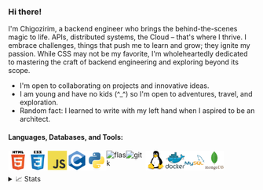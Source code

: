 ### Hi there!

I'm Chigozirim, a backend engineer who brings the behind-the-scenes magic to life. APIs, distributed systems, the Cloud – that's where I thrive.
I embrace challenges, things that push me to learn and grow; they ignite my passion. While CSS may not be my favorite, I'm wholeheartedly dedicated to mastering the craft of backend engineering and exploring beyond its scope.

* I'm open to collaborating on projects and innovative ideas.
* I am young and have no kids (^_^) so I'm open to adventures, travel, and exploration.
* Random fact: I learned to write with my left hand when I aspired to be an architect.

#### Languages, Databases, and Tools:
<p align="left"> <a href="https://www.cprogramming.com/" target="_blank" rel="noreferrer">

 <img align="left" src="https://raw.githubusercontent.com/devicons/devicon/master/icons/html5/html5-original-wordmark.svg" alt="html5" width="40" height="40"/> </a> <a href="https://www.linux.org/" target="_blank" rel="noreferrer">   <img align="left" src="https://raw.githubusercontent.com/devicons/devicon/master/icons/css3/css3-original-wordmark.svg" alt="css3" width="40" height="40"/> </a> <a href="https://www.docker.com/" target="_blank" rel="noreferrer">      <img align="left" src="https://raw.githubusercontent.com/devicons/devicon/master/icons/javascript/javascript-original.svg" alt="javascript" width="40" height="40"/> </a> <a href="https://www.mysql.com/" target="_blank" rel="noreferrer">      <img align="left" src="https://raw.githubusercontent.com/devicons/devicon/master/icons/c/c-original.svg" alt="c" width="40" height="40"/> </a> <a href="https://www.docker.com/" target="_blank" rel="noreferrer">      <img align="left" src="https://raw.githubusercontent.com/devicons/devicon/master/icons/python/python-original.svg" alt="python" width="40" height="40"/> <img align="left" src="https://www.vectorlogo.zone/logos/pocoo_flask/pocoo_flask-icon.svg" alt="flask" width="40" height="40"/> </a> <a href="https://git-scm.com/" target="_blank" rel="noreferrer">      <img align="left" src="https://www.vectorlogo.zone/logos/git-scm/git-scm-icon.svg" alt="git" width="40" height="40"/> </a> <a href="https://developer.mozilla.org/en-US/docs/Web/JavaScript" target="_blank" rel="noreferrer"> <img align="left" src="https://raw.githubusercontent.com/devicons/devicon/master/icons/linux/linux-original.svg" alt="linux" width="40" height="40"/> </a> <a href="https://www.mysql.com/" target="_blank" rel="noreferrer">    <img align="left" src="https://raw.githubusercontent.com/devicons/devicon/master/icons/docker/docker-original-wordmark.svg" alt="docker" width="40" height="40"/> </a> <a href="https://flask.palletsprojects.com/" target="_blank" rel="noreferrer">      <img align="left" src="https://raw.githubusercontent.com/devicons/devicon/master/icons/mysql/mysql-original-wordmark.svg" alt="mysql" width="40" height="40"/> </a> <a href="https://www.postgresql.org" target="_blank" rel="noreferrer">      <img align="left" src="https://raw.githubusercontent.com/devicons/devicon/master/icons/mongodb/mongodb-original-wordmark.svg" alt="postgresql" width="40" height="40"/> </a> <a href="https://www.python.org" target="_blank" rel="noreferrer">   
 </a> </p>

<br>
<details>
<summary>📈 Stats</summary>
<br>
My Github Stats

![](http://github-profile-summary-cards.vercel.app/api/cards/profile-details?username=cgzirim&theme=dracula) 

![](http://github-profile-summary-cards.vercel.app/api/cards/repos-per-language?username=cgzirim&theme=dracula) 
![](http://github-profile-summary-cards.vercel.app/api/cards/most-commit-language?username=cgzirim&theme=dracula)

</details>
